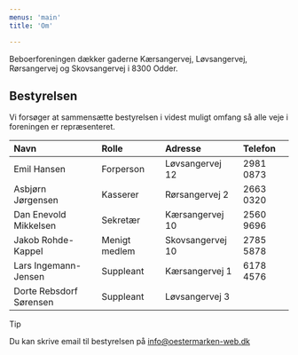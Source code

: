 ```yaml
---
menus: 'main'
title: 'Om'

---
```


Beboerforeningen dækker gaderne Kærsangervej, Løvsangervej, Rørsangervej og Skovsangervej i 8300 Odder.

## Bestyrelsen

Vi forsøger at sammensætte bestyrelsen i videst muligt omfang så alle veje i foreningen er repræsenteret.

|Navn                    | Rolle         | Adresse          | Telefon   |
|:-----------------------|:--------------|:-----------------|:--------- |  
|Emil Hansen             | Forperson     | Løvsangervej 12  | 2981 0873 |  
|Asbjørn Jørgensen       | Kasserer      | Rørsangervej 2   | 2663 0320 |  
|Dan Enevold Mikkelsen   | Sekretær      | Kærsangervej 10  | 2560 9696 |  
|Jakob Rohde-Kappel      | Menigt medlem | Skovsangervej 10 | 2785 5878 |  
|Lars Ingemann-Jensen    | Suppleant     | Kærsangervej 1   | 6178 4576 |  
|Dorte Rebsdorf Sørensen | Suppleant     | Løvsangervej 3   |           |  

> [!TIP]
> Du kan skrive email til bestyrelsen på <info@oestermarken-web.dk>
